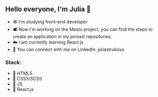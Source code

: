 ## Hello everyone, I'm Julia 🧼

- 🕸 I'm studying front-end developer
- 🕊 Now I'm working on the Mesto project, you can find the steps to create an application in my pinned repositories.
- ☁️ I am currently learning React.js
- 🧂 You can connect with me on LinkedIn: juliastrukova


### Stack:
- 🍬 HTML5
- 🍓 CSS3/SCSS
- 🌸 JS
- 🌈 React.js
